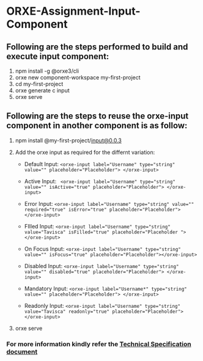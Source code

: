 # ORXE-Assignment-Input-Component

## Following are the steps performed to build and execute input component:
1.	npm install -g @orxe3/cli 
2.	orxe new component-workspace my-first-project 
3.	cd my-first-project 
4.	orxe generate c input
5.	orxe serve

## Following are the steps to reuse the orxe-input component in another component is as follow:

1.	npm install @my-first-project/input@0.0.3
2.	Add the orxe input as required for the differnt variation:

    - Default Input: ``` <orxe-input label="Username" type="string" value="" placeholder="Placeholder"> </orxe-input> ```

    - Active Input: ``` <orxe-input label="Username" type="string" value="" isActive="true" placeholder="Placeholder"> </orxe-input>```

    - Error Input: ``` <orxe-input label="Username" type="string" value="" required="true" isError="true" placeholder="Placeholder"> </orxe-input> ```

    - FIlled Input: ``` <orxe-input label="Username" type="string" value="Tavisca" isFilled="true" placeholder="Placeholder "> </orxe-input> ```

    - On Focus Input: ``` <orxe-input label="Username" type="string" value="" isFocus="true" placeholder="Placeholder"></orxe-input> ```

    - Disabled Input: ``` <orxe-input label="Username" type="string" value="" disabled="true" placeholder="Placeholder"> </orxe-input> ```

    - Mandatory Input: ```<orxe-input label="Username*" type="string" value="" placeholder="Placeholder">
    </orxe-input> ```
   
    - Readonly Input: ``` <orxe-input label="Username" type="string" value="Tavisca" readonly="true" placeholder="Placeholder"> </orxe-input> ```

3.	orxe serve

### For more information kindly refer the [Technical Specification document](https://github.com/pranatighorpade/ORXE-Assignment-Input-Component/blob/master/Technical-specification-document.docx)
